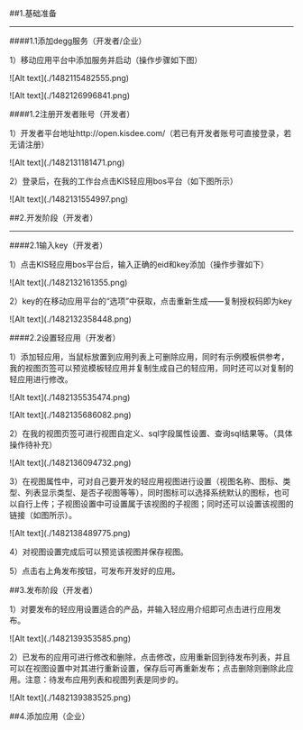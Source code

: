 \#\#1.基础准备

----------

\#\#\#\#1.1添加degg服务（开发者/企业）

1）移动应用平台中添加服务并启动（操作步骤如下图）

!\[Alt text\]\(./1482115482555.png\)

!\[Alt text\]\(./1482126996841.png\)





\#\#\#\#1.2注册开发者账号（开发者）

1）开发者平台地址http://open.kisdee.com/（若已有开发者账号可直接登录，若无请注册）

!\[Alt text\]\(./1482131181471.png\)

2）登录后，在我的工作台点击KIS轻应用bos平台（如下图所示）

!\[Alt text\]\(./1482131554997.png\)



\#\#2.开发阶段（开发者）

----------

\#\#\#\#2.1输入key（开发者）

1）点击KIS轻应用bos平台后，输入正确的eid和key添加（操作步骤如下）

!\[Alt text\]\(./1482132161355.png\)



2）key的在移动应用平台的“选项”中获取，点击重新生成——复制授权码即为key

!\[Alt text\]\(./1482132358448.png\)



\#\#\#\#2.2设置轻应用（开发者）

1）添加轻应用，当鼠标放置到应用列表上可删除应用，同时有示例模板供参考，我的视图页签可以预览模板轻应用并复制生成自己的轻应用，同时还可以对复制的轻应用进行修改。

!\[Alt text\]\(./1482135535474.png\)

!\[Alt text\]\(./1482135686082.png\)



2）在我的视图页签可进行视图自定义、sql字段属性设置、查询sql结果等。（具体操作待补充）

!\[Alt text\]\(./1482136094732.png\)



3）在视图属性中，可对自己要开发的轻应用视图进行设置（视图名称、图标、类型、列表显示类型、是否子视图等等），同时图标可以选择系统默认的图标，也可以自行上传；子视图设置中可设置属于该视图的子视图；同时还可以设置该视图的链接（如图所示）。

!\[Alt text\]\(./1482138489775.png\)



4）对视图设置完成后可以预览该视图并保存视图。

5）点击右上角发布按钮，可发布开发好的应用。



\#\#3.发布阶段（开发者）

1）对要发布的轻应用设置适合的产品，并输入轻应用介绍即可点击进行应用发布。

!\[Alt text\]\(./1482139353585.png\)



2）已发布的应用可进行修改和删除，点击修改，应用重新回到待发布列表，并且可以在视图设置中对其进行重新设置，保存后可再重新发布；点击删除则删除此应用。注意：待发布应用列表和视图列表是同步的。

!\[Alt text\]\(./1482139383525.png\)



\#\#4.添加应用（企业）























